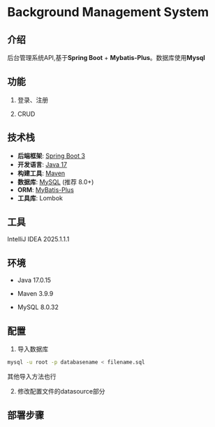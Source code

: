 # Background Management System

## 介绍

后台管理系统API,基于**Spring Boot** + **Mybatis-Plus**。数据库使用**Mysql**

## 功能

1. 登录、注册

2. CRUD

## 技术栈

- **后端框架**: [Spring Boot 3](https://spring.io/projects/spring-boot)
- **开发语言**: [Java 17](https://www.oracle.com/java/technologies/javase/jdk17-archive-downloads.html)
- **构建工具**: [Maven](https://maven.apache.org/)
- **数据库**: [MySQL](https://www.mysql.com/) (推荐 8.0+)
- **ORM**: [MyBatis-Plus](https://baomidou.com/)
- **工具库**: Lombok

## 工具

IntelliJ IDEA 2025.1.1.1

## 环境

- Java 17.0.15

- Maven 3.9.9

- MySQL 8.0.32

## 配置

1. 导入数据库

```sh
mysql -u root -p databasename < filename.sql
```
其他导入方法也行

2. 修改配置文件的datasource部分

## 部署步骤


